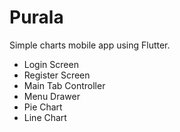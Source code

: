 # Purala

Simple charts mobile app using Flutter.

- Login Screen
- Register Screen
- Main Tab Controller
- Menu Drawer
- Pie Chart
- Line Chart
